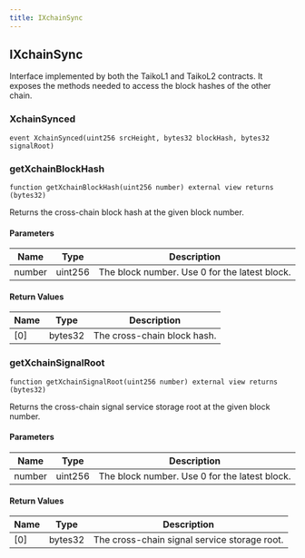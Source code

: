 ```yaml
---
title: IXchainSync
---
```


## IXchainSync

Interface implemented by both the TaikoL1 and TaikoL2 contracts. It exposes
the methods needed to access the block hashes of the other chain.

### XchainSynced

```solidity
event XchainSynced(uint256 srcHeight, bytes32 blockHash, bytes32 signalRoot)
```

### getXchainBlockHash

```solidity
function getXchainBlockHash(uint256 number) external view returns (bytes32)
```

Returns the cross-chain block hash at the given block number.

#### Parameters

| Name   | Type    | Description                                   |
| ------ | ------- | --------------------------------------------- |
| number | uint256 | The block number. Use 0 for the latest block. |

#### Return Values

| Name | Type    | Description                 |
| ---- | ------- | --------------------------- |
| [0]  | bytes32 | The cross-chain block hash. |

### getXchainSignalRoot

```solidity
function getXchainSignalRoot(uint256 number) external view returns (bytes32)
```

Returns the cross-chain signal service storage root at the given
block number.

#### Parameters

| Name   | Type    | Description                                   |
| ------ | ------- | --------------------------------------------- |
| number | uint256 | The block number. Use 0 for the latest block. |

#### Return Values

| Name | Type    | Description                                  |
| ---- | ------- | -------------------------------------------- |
| [0]  | bytes32 | The cross-chain signal service storage root. |
